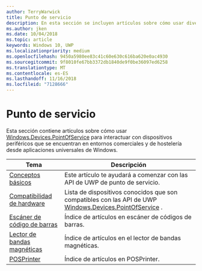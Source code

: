 ```yaml
---
author: TerryWarwick
title: Punto de servicio
description: En esta sección se incluyen artículos sobre cómo usar diversas características del espacio de nombres Punto de servicio.
ms.author: jken
ms.date: 10/04/2018
ms.topic: article
keywords: Windows 10, UWP
ms.localizationpriority: medium
ms.openlocfilehash: 9450a5980ee83c41c60e630c616ba620e0ac4930
ms.sourcegitcommit: 9f8010fe67bb3372db1840de9f0be36097ed6258
ms.translationtype: MT
ms.contentlocale: es-ES
ms.lasthandoff: 11/16/2018
ms.locfileid: "7128666"
---
```

# <a name="point-of-service"></a>Punto de servicio
Esta sección contiene artículos sobre cómo usar [Windows.Devices.PointOfService](https://docs.microsoft.com/uwp/api/windows.devices.pointofservice) para interactuar con dispositivos periféricos que se encuentran en entornos comerciales y de hostelería desde aplicaciones universales de Windows.

| Tema | Descripción |
|------|------------|
| [Conceptos básicos](pos-basics.md) | Este artículo te ayudará a comenzar con las API de UWP de punto de servicio. |
| [Compatibilidad de hardware](pos-device-support.md) | Lista de dispositivos conocidos que son compatibles con las API de UWP [Windows.Devices.PointOfService](https://aka.ms/pointofservice-api) . |
| [Escáner de código de barras](pos-barcodescanner.md) | Índice de artículos en escáner de códigos de barras. |
| [Lector de bandas magnéticas](pos-magnetic-stripe-reader.md) | Índice de artículos en el lector de bandas magnéticas.
| [POSPrinter](pos-printer.md) | Índice de artículos en POSPrinter. |